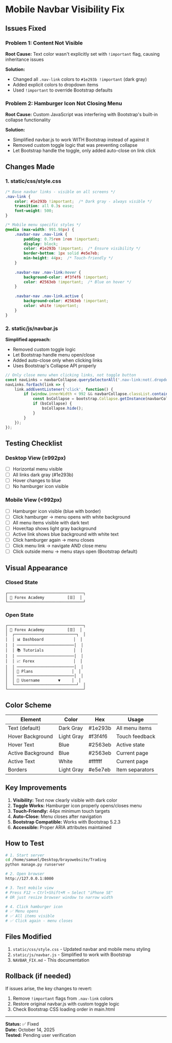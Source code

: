 # Mobile Navbar Visibility Fix

## Issues Fixed

### Problem 1: Content Not Visible
**Root Cause:** Text color wasn't explicitly set with `!important` flag, causing inheritance issues

**Solution:**
- Changed all `.nav-link` colors to `#1e293b !important` (dark gray)
- Added explicit colors to dropdown items
- Used `!important` to override Bootstrap defaults

### Problem 2: Hamburger Icon Not Closing Menu
**Root Cause:** Custom JavaScript was interfering with Bootstrap's built-in collapse functionality

**Solution:**
- Simplified navbar.js to work WITH Bootstrap instead of against it
- Removed custom toggle logic that was preventing collapse
- Let Bootstrap handle the toggle, only added auto-close on link click

## Changes Made

### 1. static/css/style.css
```css
/* Base navbar links - visible on all screens */
.nav-link {
    color: #1e293b !important;  /* Dark gray - always visible */
    transition: all 0.3s ease;
    font-weight: 500;
}

/* Mobile menu specific styles */
@media (max-width: 991.98px) {
    .navbar-nav .nav-link {
        padding: 0.75rem 1rem !important;
        display: block;
        color: #1e293b !important;  /* Ensure visibility */
        border-bottom: 1px solid #e5e7eb;
        min-height: 44px;  /* Touch-friendly */
    }
    
    .navbar-nav .nav-link:hover {
        background-color: #f3f4f6 !important;
        color: #2563eb !important;  /* Blue on hover */
    }
    
    .navbar-nav .nav-link.active {
        background-color: #2563eb !important;
        color: white !important;
    }
}
```

### 2. static/js/navbar.js
**Simplified approach:**
- Removed custom toggle logic
- Let Bootstrap handle menu open/close
- Added auto-close only when clicking links
- Uses Bootstrap's Collapse API properly

```javascript
// Only close menu when clicking links, not toggle button
const navLinks = navbarCollapse.querySelectorAll('.nav-link:not(.dropdown-toggle)');
navLinks.forEach(link => {
    link.addEventListener('click', function() {
        if (window.innerWidth < 992 && navbarCollapse.classList.contains('show')) {
            const bsCollapse = bootstrap.Collapse.getInstance(navbarCollapse);
            if (bsCollapse) {
                bsCollapse.hide();
            }
        }
    });
});
```

## Testing Checklist

### Desktop View (≥992px)
- [ ] Horizontal menu visible
- [ ] All links dark gray (#1e293b)
- [ ] Hover changes to blue
- [ ] No hamburger icon visible

### Mobile View (<992px)
- [ ] Hamburger icon visible (blue with border)
- [ ] Click hamburger → menu opens with white background
- [ ] All menu items visible with dark text
- [ ] Hover/tap shows light gray background
- [ ] Active link shows blue background with white text
- [ ] Click hamburger again → menu closes
- [ ] Click menu link → navigate AND close menu
- [ ] Click outside menu → menu stays open (Bootstrap default)

## Visual Appearance

### Closed State
```
┌─────────────────────────────────┐
│ 🔷 Forex Academy          [☰]  │
└─────────────────────────────────┘
```

### Open State
```
┌─────────────────────────────────┐
│ 🔷 Forex Academy          [☰]  │
│  ┌───────────────────────────┐  │
│  │ 📊 Dashboard             │  │
│  │ ─────────────────────────│  │
│  │ 📚 Tutorials             │  │
│  │ ─────────────────────────│  │
│  │ 📈 Forex                 │  │
│  │ ─────────────────────────│  │
│  │ 👑 Plans                 │  │
│  │ ─────────────────────────│  │
│  │ 👤 Username        ▼     │  │
│  └───────────────────────────┘  │
└─────────────────────────────────┘
```

## Color Scheme

| Element | Color | Hex | Usage |
|---------|-------|-----|-------|
| Text (default) | Dark Gray | #1e293b | All menu items |
| Hover Background | Light Gray | #f3f4f6 | Touch feedback |
| Hover Text | Blue | #2563eb | Active state |
| Active Background | Blue | #2563eb | Current page |
| Active Text | White | #ffffff | Current page |
| Borders | Light Gray | #e5e7eb | Item separators |

## Key Improvements

1. **Visibility:** Text now clearly visible with dark color
2. **Toggle Works:** Hamburger icon properly opens/closes menu
3. **Touch-Friendly:** 44px minimum touch targets
4. **Auto-Close:** Menu closes after navigation
5. **Bootstrap Compatible:** Works with Bootstrap 5.2.3
6. **Accessible:** Proper ARIA attributes maintained

## How to Test

```bash
# 1. Start server
cd /home/samuel/Desktop/brayowebsite/Trading
python manage.py runserver

# 2. Open browser
http://127.0.0.1:8000

# 3. Test mobile view
# Press F12 → Ctrl+Shift+M → Select "iPhone SE"
# OR just resize browser window to narrow width

# 4. Click hamburger icon
# ✅ Menu opens
# ✅ All items visible
# ✅ Click again - menu closes
```

## Files Modified

1. `static/css/style.css` - Updated navbar and mobile menu styling
2. `static/js/navbar.js` - Simplified to work with Bootstrap
3. `NAVBAR_FIX.md` - This documentation

## Rollback (if needed)

If issues arise, the key changes to revert:
1. Remove `!important` flags from `.nav-link` colors
2. Restore original navbar.js with custom toggle logic
3. Check Bootstrap CSS loading order in main.html

---

**Status:** ✅ Fixed  
**Date:** October 14, 2025  
**Tested:** Pending user verification

